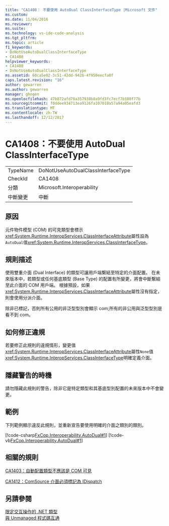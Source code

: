 ```yaml
---
title: "CA1408： 不要使用 AutoDual ClassInterfaceType |Microsoft 文件"
ms.custom: 
ms.date: 11/04/2016
ms.reviewer: 
ms.suite: 
ms.technology: vs-ide-code-analysis
ms.tgt_pltfrm: 
ms.topic: article
f1_keywords:
- DoNotUseAutoDualClassInterfaceType
- CA1408
helpviewer_keywords:
- CA1408
- DoNotUseAutoDualClassInterfaceType
ms.assetid: 60ca5e02-3c51-42dd-942b-4f950eecfa0f
caps.latest.revision: "16"
author: gewarren
ms.author: gewarren
manager: ghogen
ms.openlocfilehash: 47b872afd70a357938b8a9fd3fc7ecf7b180f77b
ms.sourcegitcommit: f0ddee934713ea9126fa107018a57a94a05eafd3
ms.translationtype: MT
ms.contentlocale: zh-TW
ms.lasthandoff: 12/12/2017
---
```

# <a name="ca1408-do-not-use-autodual-classinterfacetype"></a>CA1408：不要使用 AutoDual ClassInterfaceType
|||  
|-|-|  
|TypeName|DoNotUseAutoDualClassInterfaceType|  
|CheckId|CA1408|  
|分類|Microsoft.Interoperability|  
|中斷變更|中斷|  
  
## <a name="cause"></a>原因  
 元件物件模型 (COM) 的可見類型會標示<xref:System.Runtime.InteropServices.ClassInterfaceAttribute>屬性設為`AutoDual`值<xref:System.Runtime.InteropServices.ClassInterfaceType>。  
  
## <a name="rule-description"></a>規則描述  
 使用雙重介面 (Dual Interface) 的類型可讓用戶端繫結至特定的介面配置。 在未來版本中，若類型或任何基底類型 (Base Type) 的配置有所變更，將會中斷繫結至此介面的 COM 用戶端。 根據預設，如果<xref:System.Runtime.InteropServices.ClassInterfaceAttribute>屬性沒有指定，則會使用分派介面。  
  
 除非已標記，否則所有公用的非泛型型別會顯示 com;所有的非公用與泛型型別是看不到 com。  
  
## <a name="how-to-fix-violations"></a>如何修正違規  
 若要修正此規則的違規情形，變更值<xref:System.Runtime.InteropServices.ClassInterfaceAttribute>屬性`None`值<xref:System.Runtime.InteropServices.ClassInterfaceType>明確定義介面。  
  
## <a name="when-to-suppress-warnings"></a>隱藏警告的時機  
 請勿隱藏此規則的警告，除非它是特定類型和其基底型別配置的未來版本中不會變更。  
  
## <a name="example"></a>範例  
 下列範例顯示違反此規則，並重新宣告要使用明確的介面之類別的類別。  
  
 [!code-csharp[FxCop.Interoperability.AutoDual#1](../code-quality/codesnippet/CSharp/ca1408-do-not-use-autodual-classinterfacetype_1.cs)]
 [!code-vb[FxCop.Interoperability.AutoDual#1](../code-quality/codesnippet/VisualBasic/ca1408-do-not-use-autodual-classinterfacetype_1.vb)]  
  
## <a name="related-rules"></a>相關的規則  
 [CA1403：自動配置類型不應該是 COM 可見](../code-quality/ca1403-auto-layout-types-should-not-be-com-visible.md)  
  
 [CA1412：ComSource 介面必須標記為 IDispatch](../code-quality/ca1412-mark-comsource-interfaces-as-idispatch.md)  
  
## <a name="see-also"></a>另請參閱  
 [限定交互操作的 .NET 類型](/dotnet/framework/interop/qualifying-net-types-for-interoperation)   
 [與 Unmanaged 程式碼互通](/dotnet/framework/interop/index)